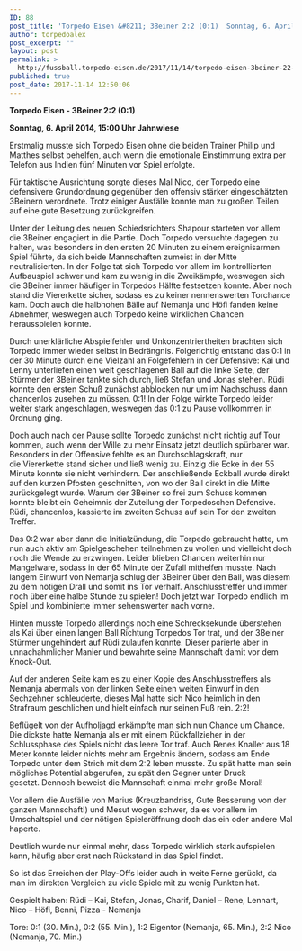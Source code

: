 ```yaml
---
ID: 88
post_title: 'Torpedo Eisen &#8211; 3Beiner 2:2 (0:1)  Sonntag, 6. April 2014, 15:00 Uhr Jahnwiese'
author: torpedoalex
post_excerpt: ""
layout: post
permalink: >
  http://fussball.torpedo-eisen.de/2017/11/14/torpedo-eisen-3beiner-22-01-sonntag-6-april-2014-1500-uhr-jahnwiese/
published: true
post_date: 2017-11-14 12:50:06
---
```

<strong>Torpedo Eisen - 3Beiner 2:2 (0:1)</strong>

<strong>Sonntag, 6. April 2014, 15:00 Uhr Jahnwiese</strong>

Erstmalig musste sich Torpedo Eisen ohne die beiden Trainer Philip und Matthes selbst behelfen, auch wenn die emotionale Einstimmung extra per Telefon aus Indien fünf Minuten vor Spiel erfolgte.

Für taktische Ausrichtung sorgte dieses Mal Nico, der Torpedo eine defensivere Grundordnung gegenüber den offensiv stärker eingeschätzten 3Beinern verordnete. Trotz einiger Ausfälle konnte man zu großen Teilen auf eine gute Besetzung zurückgreifen.

Unter der Leitung des neuen Schiedsrichters Shapour starteten vor allem die 3Beiner engagiert in die Partie. Doch Torpedo versuchte dagegen zu halten, was besonders in den ersten 20 Minuten zu einem ereignisarmen Spiel führte, da sich beide Mannschaften zumeist in der Mitte neutralisierten. In der Folge tat sich Torpedo vor allem im kontrollierten Aufbauspiel schwer und kam zu wenig in die Zweikämpfe, weswegen sich die 3Beiner immer häufiger in Torpedos Hälfte festsetzen konnte. Aber noch stand die Viererkette sicher, sodass es zu keiner nennenswerten Torchance kam. Doch auch die halbhohen Bälle auf Nemanja und Höfi fanden keine Abnehmer, weswegen auch Torpedo keine wirklichen Chancen herausspielen konnte.

Durch unerklärliche Abspielfehler und Unkonzentriertheiten brachten sich Torpedo immer wieder selbst in Bedrängnis. Folgerichtig entstand das 0:1 in der 30 Minute durch eine Vielzahl an Folgefehlern in der Defensive: Kai und Lenny unterliefen einen weit geschlagenen Ball auf die linke Seite, der Stürmer der 3Beiner tankte sich durch, ließ Stefan und Jonas stehen. Rüdi konnte den ersten Schuß zunächst abblocken nur um im Nachschuss dann chancenlos zusehen zu müssen. 0:1! In der Folge wirkte Torpedo leider weiter stark angeschlagen, weswegen das 0:1 zu Pause vollkommen in Ordnung ging.

Doch auch nach der Pause sollte Torpedo zunächst nicht richtig auf Tour kommen, auch wenn der Wille zu mehr Einsatz jetzt deutlich spürbarer war. Besonders in der Offensive fehlte es an Durchschlagskraft, nur die Viererkette stand sicher und ließ wenig zu. Einzig die Ecke in der 55 Minute konnte sie nicht verhindern. Der anschließende Eckball wurde direkt auf den kurzen Pfosten geschnitten, von wo der Ball direkt in die Mitte zurückgelegt wurde. Warum der 3Beiner so frei zum Schuss kommen konnte bleibt ein Geheimnis der Zuteilung der Torpedoschen Defensive. Rüdi, chancenlos, kassierte im zweiten Schuss auf sein Tor den zweiten Treffer.

Das 0:2 war aber dann die Initialzündung, die Torpedo gebraucht hatte, um nun auch aktiv am Spielgeschehen teilnehmen zu wollen und vielleicht doch noch die Wende zu erzwingen. Leider blieben Chancen weiterhin nur Mangelware, sodass in der 65 Minute der Zufall mithelfen musste. Nach langem Einwurf von Nemanja schlug der 3Beiner über den Ball, was diesem zu dem nötigen Drall und somit ins Tor verhalf. Anschlusstreffer und immer noch über eine halbe Stunde zu spielen! Doch jetzt war Torpedo endlich im Spiel und kombinierte immer sehenswerter nach vorne.

Hinten musste Torpedo allerdings noch eine Schrecksekunde überstehen als Kai über einen langen Ball Richtung Torpedos Tor trat, und der 3Beiner Stürmer ungehindert auf Rüdi zulaufen konnte. Dieser parierte aber in unnachahmlicher Manier und bewahrte seine Mannschaft damit vor dem Knock-Out.

Auf der anderen Seite kam es zu einer Kopie des Anschlusstreffers als Nemanja abermals von der linken Seite einen weiten Einwurf in den Sechzehner schleuderte, dieses Mal hatte sich Nico heimlich in den Strafraum geschlichen und hielt einfach nur seinen Fuß rein. 2:2!

Beflügelt von der Aufholjagd erkämpfte man sich nun Chance um Chance. Die dickste hatte Nemanja als er mit einem Rückfallzieher in der Schlussphase des Spiels nicht das leere Tor traf. Auch Renes Knaller aus 18 Meter konnte leider nichts mehr am Ergebnis ändern, sodass am Ende Torpedo unter dem Strich mit dem 2:2 leben musste. Zu spät hatte man sein mögliches Potential abgerufen, zu spät den Gegner unter Druck gesetzt. Dennoch beweist die Mannschaft einmal mehr große Moral!

Vor allem die Ausfälle von Marius (Kreuzbandriss, Gute Besserung von der ganzen Mannschaft!) und Mesut wogen schwer, da es vor allem im Umschaltspiel und der nötigen Spieleröffnung doch das ein oder andere Mal haperte.

Deutlich wurde nur einmal mehr, dass Torpedo wirklich stark aufspielen kann, häufig aber erst nach Rückstand in das Spiel findet.

So ist das Erreichen der Play-Offs leider auch in weite Ferne gerückt, da man im direkten Vergleich zu viele Spiele mit zu wenig Punkten hat.

Gespielt haben: Rüdi – Kai, Stefan, Jonas, Charif, Daniel – Rene, Lennart, Nico – Höfi, Benni, Pizza - Nemanja

Tore: 0:1 (30. Min.), 0:2 (55. Min.), 1:2 Eigentor (Nemanja, 65. Min.), 2:2 Nico (Nemanja, 70. Min.)